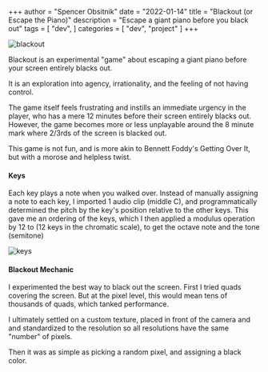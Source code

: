 +++
author = "Spencer Obsitnik"
date = "2022-01-14"
title = "Blackout (or Escape the Piano)"
description = "Escape a giant piano before you black out"
tags = [
  "dev",
]
categories = [
    "dev",
    "project"
]
+++

![blackout](/images/blackout/vid.gif)

Blackout is an experimental "game" about escaping a giant piano before your screen entirely blacks out.

It is an exploration into agency, irrationality, and the feeling of not having control.

The game itself feels frustrating and instills an immediate urgency in the player, who has a mere 12 minutes before their screen entirely blacks out.  However, the game becomes more or less unplayable around the 8 minute mark where 2/3rds of the screen is blacked out.

This game is not fun, and is more akin to Bennett Foddy's Getting Over It, but with a morose and helpless twist.

#### Keys
Each key plays a note when you walked over.  Instead of manually assigning a note to each key, I imported 1 audio clip (middle C), and programmatically determined the pitch by the key's position relative to the other keys.  This gave me an ordering of the keys, which I then applied a modulus operation by 12 to (12 keys in the chromatic scale), to get the octave note and the tone (semitone)

![keys](/images/blackout/keys.png)

#### Blackout Mechanic
I experimented the best way to black out the screen.  First I tried quads covering the screen.  But at the pixel level, this would mean tens of thousands of quads, which tanked performance.

I ultimately settled on a custom texture, placed in front of the camera and and standardized to the resolution so all resolutions have the same "number" of pixels.

Then it was as simple as picking a random pixel, and assigning a black color.